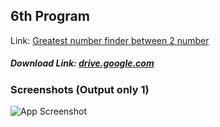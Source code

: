 ## 6th Program

Link: [Greatest number finder between 2 number](https://github.com/Prashant-ranjan-singh-123/MyAllProgramsInOneRepo/tree/main/1\)%20C%20Language/6th)
##### Download Link: [drive.google.com](https://drive.google.com/file/d/10Yr0rT9OsmPCiVGWaBvnPuvGs4AtwzSX/view?usp=sharing)

### Screenshots (Output only 1)

![App Screenshot](https://raw.githubusercontent.com/Prashant-ranjan-singh-123/MyAllProgramsInOneRepo/main/1\)%20C%20Language/6th/Sample%20Photos/Screenshot_20220710_133012.png)
